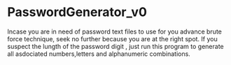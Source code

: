 # PasswordGenerator_v0
Incase you are in need of password text files to use for you advance brute force technique, seek no further because you are at the right spot. If you suspect the lungth of the password digit , just run this program to generate all asdociated numbers,letters and alphanumeric combinations. 
